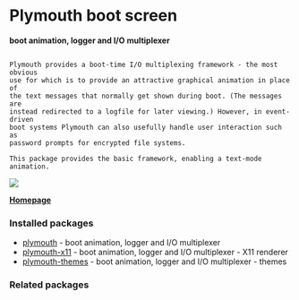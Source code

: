 # Plymouth boot screen

__boot animation, logger and I/O multiplexer__

```

Plymouth provides a boot-time I/O multiplexing framework - the most obvious
use for which is to provide an attractive graphical animation in place of
the text messages that normally get shown during boot. (The messages are
instead redirected to a logfile for later viewing.) However, in event-driven
boot systems Plymouth can also usefully handle user interaction such as
password prompts for encrypted file systems.

This package provides the basic framework, enabling a text-mode animation.

```

[![](https://screenshots.debian.net/thumbnail/plymouth/)](https://screenshots.debian.net/screenshot/plymouth/)


 **[Homepage](http://www.freedesktop.org/wiki/Software/Plymouth)**

### Installed packages

* [plymouth](https://packages.debian.org/stretch/plymouth) - boot animation, logger and I/O multiplexer
* [plymouth-x11](https://packages.debian.org/stretch/plymouth-x11) - boot animation, logger and I/O multiplexer - X11 renderer
* [plymouth-themes](https://packages.debian.org/stretch/plymouth-themes) - boot animation, logger and I/O multiplexer - themes

### Related packages

<sub>  </sub>
